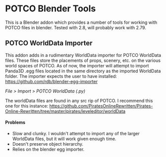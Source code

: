 # POTCO Blender Tools
This is a Blender addon which provides a number of tools for working with POTCO files in blender. Tested with 2.8, will probably work with 2.79.

## POTCO WorldData Importer
This addon adds in a rudimentary WorldData importer for POTCO WorldData files. These files store the placements of props, scenery, etc. on the various world spaces of POTCO. As of now, the importer will attempt to import Panda3D .egg files located in the same directory as the imported WorldData folder. The importer expects the user to have installed: https://github.com/rdb/blender-egg-importer 

*File > Import > POTCO WorldData (.py)*

The worldData files are found in any src rip of POTCO. I recommend this one for this instance:
https://github.com/PiratesOnlineRewritten/Pirates-Online-Rewritten/tree/master/pirates/leveleditor/worldData

#### Problems
- Slow and clunky. I wouldn't attempt to import any of the larger WorldData files, but it will work given enough time.
- Doesn't preserve object hierarchy. 
- Relies on the blender egg importer. 
